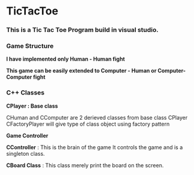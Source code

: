 # TicTacToe
### This is a Tic Tac Toe Program build in visual studio.

### Game Structure

**I have implemented only Human - Human fight**

**This game can be easily extended to Computer - Human or Computer- Computer fight**

### C++ Classes

**CPlayer : Base class**

CHuman and CComputer are 2 derieved classes from base class CPlayer
CFactoryPlayer will give type of class object using factory pattern

**Game Controller**

**CController** : This is the brain of the game
It controls the game and is a singleton class.

**CBoard Class** : This class merely print the board on the screen.
